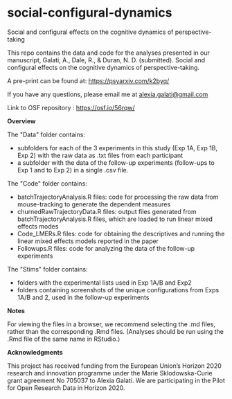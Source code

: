 # social-configural-dynamics

Social and configural effects on the cognitive dynamics of perspective-taking

This repo contains the data and code for the analyses presented in our manuscript, Galati, A., Dale, R., & Duran, N. D. (submitted). Social and configural effects on the cognitive dynamics of perspective-taking.

A pre-print can be found at: https://psyarxiv.com/k2byq/

If you have any questions, please email me at alexia.galati@gmail.com

Link to OSF repository : https://osf.io/56rqw/

<b>Overview</b>

The "Data" folder contains:
<ul><li>subfolders for each of the 3 experiments in this study (Exp 1A, Exp 1B, Exp 2) with the raw data as .txt files from each participant</li>
<li>a subfolder with the data of the follow-up experiments (follow-ups to Exp 1 and to Exp 2) in a single .csv file.</li></ul> 

The "Code" folder contains: 
<ul><li> batchTrajectoryAnalysis.R files: code for processing the raw data from mouse-tracking to generate the dependent measures</li>
<li>churnedRawTrajectoryData.R files: output files generated from batchTrajectoryAnalysis.R files, which are loaded to run linear mixed effects modes</li>
<li> Code_LMERs.R files: code for obtaining the descriptives and running the linear mixed effects models reported in the paper</li> 
<li> Followups.R files: code for analyzing the data of the follow-up experiments</li></ul>

The "Stims" folder contains: 
<ul><li>folders with the experimental lists used in Exp 1A/B and Exp2</li>
<li>folders containing screenshots of the unique configurations from Exps 1A/B and 2, used in the follow-up experiments</li></ul>



<b>Notes</b>

For viewing the files in a browser, we recommend selecting the .md files, rather than the corresponding .Rmd files. (Analyses should be run using the .Rmd file of the same name in RStudio.) 


<b>Acknowledgments</b>

This project has received funding from the European Union’s Horizon 2020 research and innovation programme under the Marie Sklodowska-Curie grant agreement No 705037 to Alexia Galati. We are participating in the Pilot for Open Research Data in Horizon 2020.